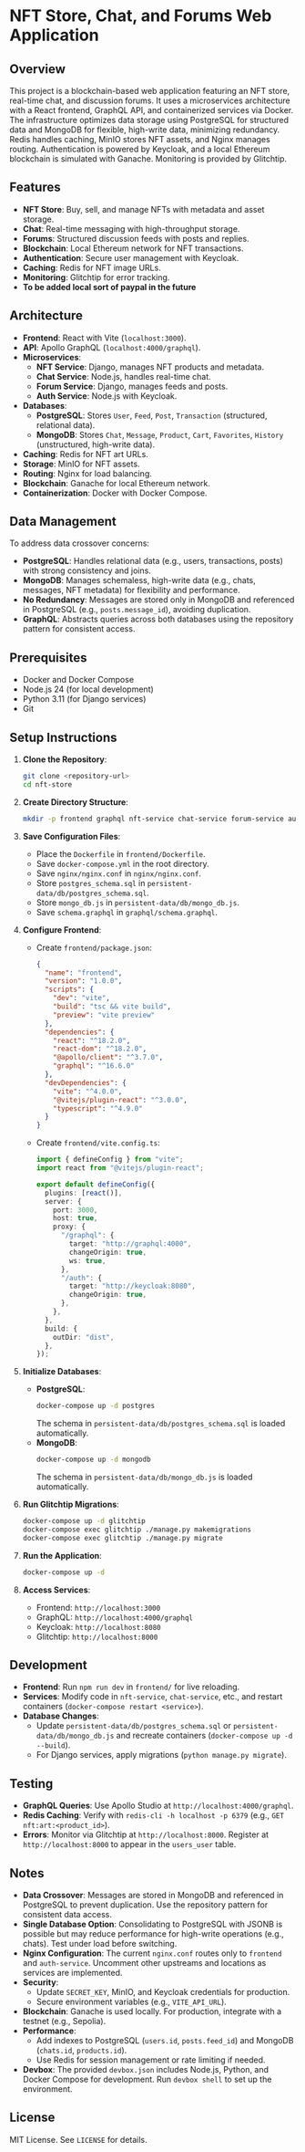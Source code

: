 # NFT Store, Chat, and Forums Web Application

## Overview

This project is a blockchain-based web application featuring an NFT store, real-time chat, and discussion forums. It uses a microservices architecture with a React frontend, GraphQL API, and containerized services via Docker. The infrastructure optimizes data storage using PostgreSQL for structured data and MongoDB for flexible, high-write data, minimizing redundancy. Redis handles caching, MinIO stores NFT assets, and Nginx manages routing. Authentication is powered by Keycloak, and a local Ethereum blockchain is simulated with Ganache. Monitoring is provided by Glitchtip.

## Features

- **NFT Store**: Buy, sell, and manage NFTs with metadata and asset storage.
- **Chat**: Real-time messaging with high-throughput storage.
- **Forums**: Structured discussion feeds with posts and replies.
- **Blockchain**: Local Ethereum network for NFT transactions.
- **Authentication**: Secure user management with Keycloak.
- **Caching**: Redis for NFT image URLs.
- **Monitoring**: Glitchtip for error tracking.
- **To be added local sort of paypal in the future**

## Architecture

- **Frontend**: React with Vite (`localhost:3000`).
- **API**: Apollo GraphQL (`localhost:4000/graphql`).
- **Microservices**:
  - **NFT Service**: Django, manages NFT products and metadata.
  - **Chat Service**: Node.js, handles real-time chat.
  - **Forum Service**: Django, manages feeds and posts.
  - **Auth Service**: Node.js with Keycloak.
- **Databases**:
  - **PostgreSQL**: Stores `User`, `Feed`, `Post`, `Transaction` (structured, relational data).
  - **MongoDB**: Stores `Chat`, `Message`, `Product`, `Cart`, `Favorites`, `History` (unstructured, high-write data).
- **Caching**: Redis for NFT art URLs.
- **Storage**: MinIO for NFT assets.
- **Routing**: Nginx for load balancing.
- **Blockchain**: Ganache for local Ethereum network.
- **Containerization**: Docker with Docker Compose.

## Data Management

To address data crossover concerns:

- **PostgreSQL**: Handles relational data (e.g., users, transactions, posts) with strong consistency and joins.
- **MongoDB**: Manages schemaless, high-write data (e.g., chats, messages, NFT metadata) for flexibility and performance.
- **No Redundancy**: Messages are stored only in MongoDB and referenced in PostgreSQL (e.g., `posts.message_id`), avoiding duplication.
- **GraphQL**: Abstracts queries across both databases using the repository pattern for consistent access.

## Prerequisites

- Docker and Docker Compose
- Node.js 24 (for local development)
- Python 3.11 (for Django services)
- Git

## Setup Instructions

1. **Clone the Repository**:

   ```bash
   git clone <repository-url>
   cd nft-store
   ```

2. **Create Directory Structure**:

   ```bash
   mkdir -p frontend graphql nft-service chat-service forum-service auth-service nginx persistent-data/db persistent-data/kc-data
   ```

3. **Save Configuration Files**:

   - Place the `Dockerfile` in `frontend/Dockerfile`.
   - Save `docker-compose.yml` in the root directory.
   - Save `nginx/nginx.conf` in `nginx/nginx.conf`.
   - Store `postgres_schema.sql` in `persistent-data/db/postgres_schema.sql`.
   - Store `mongo_db.js` in `persistent-data/db/mongo_db.js`.
   - Save `schema.graphql` in `graphql/schema.graphql`.

4. **Configure Frontend**:

   - Create `frontend/package.json`:
     ```json
     {
       "name": "frontend",
       "version": "1.0.0",
       "scripts": {
         "dev": "vite",
         "build": "tsc && vite build",
         "preview": "vite preview"
       },
       "dependencies": {
         "react": "^18.2.0",
         "react-dom": "^18.2.0",
         "@apollo/client": "^3.7.0",
         "graphql": "^16.6.0"
       },
       "devDependencies": {
         "vite": "^4.0.0",
         "@vitejs/plugin-react": "^3.0.0",
         "typescript": "^4.9.0"
       }
     }
     ```
   - Create `frontend/vite.config.ts`:

     ```typescript
     import { defineConfig } from "vite";
     import react from "@vitejs/plugin-react";

     export default defineConfig({
       plugins: [react()],
       server: {
         port: 3000,
         host: true,
         proxy: {
           "/graphql": {
             target: "http://graphql:4000",
             changeOrigin: true,
             ws: true,
           },
           "/auth": {
             target: "http://keycloak:8080",
             changeOrigin: true,
           },
         },
       },
       build: {
         outDir: "dist",
       },
     });
     ```

5. **Initialize Databases**:

   - **PostgreSQL**:
     ```bash
     docker-compose up -d postgres
     ```
     The schema in `persistent-data/db/postgres_schema.sql` is loaded automatically.
   - **MongoDB**:
     ```bash
     docker-compose up -d mongodb
     ```
     The schema in `persistent-data/db/mongo_db.js` is loaded automatically.

6. **Run Glitchtip Migrations**:

   ```bash
   docker-compose up -d glitchtip
   docker-compose exec glitchtip ./manage.py makemigrations
   docker-compose exec glitchtip ./manage.py migrate
   ```

7. **Run the Application**:

   ```bash
   docker-compose up -d
   ```

8. **Access Services**:
   - Frontend: `http://localhost:3000`
   - GraphQL: `http://localhost:4000/graphql`
   - Keycloak: `http://localhost:8080`
   - Glitchtip: `http://localhost:8000`

## Development

- **Frontend**: Run `npm run dev` in `frontend/` for live reloading.
- **Services**: Modify code in `nft-service`, `chat-service`, etc., and restart containers (`docker-compose restart <service>`).
- **Database Changes**:
  - Update `persistent-data/db/postgres_schema.sql` or `persistent-data/db/mongo_db.js` and recreate containers (`docker-compose up -d --build`).
  - For Django services, apply migrations (`python manage.py migrate`).

## Testing

- **GraphQL Queries**: Use Apollo Studio at `http://localhost:4000/graphql`.
- **Redis Caching**: Verify with `redis-cli -h localhost -p 6379` (e.g., `GET nft:art:<product_id>`).
- **Errors**: Monitor via Glitchtip at `http://localhost:8000`. Register at `http://localhost:8000` to appear in the `users_user` table.

## Notes

- **Data Crossover**: Messages are stored in MongoDB and referenced in PostgreSQL to prevent duplication. Use the repository pattern for consistent data access.
- **Single Database Option**: Consolidating to PostgreSQL with JSONB is possible but may reduce performance for high-write operations (e.g., chats). Test under load before switching.
- **Nginx Configuration**: The current `nginx.conf` routes only to `frontend` and `auth-service`. Uncomment other upstreams and locations as services are implemented.
- **Security**:
  - Update `SECRET_KEY`, MinIO, and Keycloak credentials for production.
  - Secure environment variables (e.g., `VITE_API_URL`).
- **Blockchain**: Ganache is used locally. For production, integrate with a testnet (e.g., Sepolia).
- **Performance**:
  - Add indexes to PostgreSQL (`users.id`, `posts.feed_id`) and MongoDB (`chats.id`, `products.id`).
  - Use Redis for session management or rate limiting if needed.
- **Devbox**: The provided `devbox.json` includes Node.js, Python, and Docker Compose for development. Run `devbox shell` to set up the environment.

## License

MIT License. See `LICENSE` for details.
